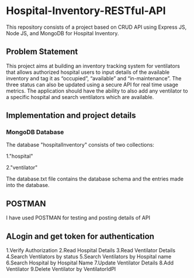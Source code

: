 # Hospital-Inventory-RESTful-API #
This repository consists of a project based on CRUD API using Express JS, Node JS, and MongoDB for Hospital Inventory.
## Problem Statement ##
This project aims at building an inventory tracking system for ventilators that allows authorized hospital users to input details of the available inventory and tag it as “occupied”, “available” and “in-maintenance”. The three status can also be updated using a secure API for real time usage metrics. The application should have the ability to also add any ventilator to a specific hospital and search ventilators which are available.
## Implementation and project details ##
### MongoDB Database ###
The database "hospitalInventory" consists of two collections:

1."hospital"

2."ventilator"

The database.txt file contains the database schema and the entries made into the database.
## POSTMAN ##
I have used POSTMAN for testing and posting details of API
## ALogin and get token for authentication
1.Verify Authorization
2.Read Hospital Details
3.Read Ventilator Details
4.Search Ventilators by status
5.Search Ventilators by Hospital name
6.Search Hospital by Hospital Name
7.Update Ventilator Details
8.Add Ventilator
9.Delete Ventilator by VentilatorIdPI
